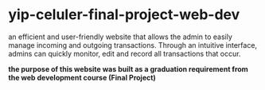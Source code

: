 # yip-celuler-final-project-web-dev
an efficient and user-friendly website that allows the admin to easily manage incoming and outgoing transactions. Through an intuitive interface, admins can quickly monitor, edit and record all transactions that occur.


**the purpose of this website was built as a graduation requirement from the web development course (Final Project)**
